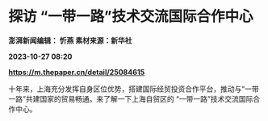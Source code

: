 # 探访 “一带一路”技术交流国际合作中心
**澎湃新闻编辑： 忻燕 素材来源：新华社**

**2023-10-27 08:20**

**https://m.thepaper.cn/detail/25084615**

十年来，上海充分发挥自身区位优势，搭建国际经贸投资合作平台，推动与“一带一路”共建国家的贸易畅通。来了解一下上海自贸区的 “一带一路”技术交流国际合作中心。